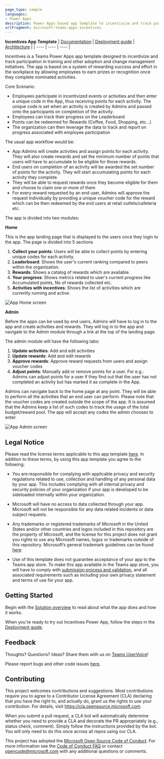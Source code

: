 ```yaml
---
page_type: sample
languages:
- Power Apps
description: Power Apps based app template to incentivize and track participation in training and other adoption and change management initiatives.
urlFragment: microsoft-teams-apps-incentives
---
```



**Incentives App Template**
| [Documentation](https://github.com/OfficeDev/microsoft-teams-apps-incentives/wiki/Solution-overview) | [Deployment guide](https://github.com/OfficeDev/microsoft-teams-apps-incentives/wiki/Deployement-guide) | [Architecture](https://github.com/OfficeDev/microsoft-teams-apps-incentives/wiki/Solution-overview) |
| ---- | ---- | ---- |

Incentives is a Teams Power Apps app template designed to incentivize and track participation in training and other adoption and change management initiatives.
The app is based on a system of rewarding success and effort in the workplace by allowing employees to earn prizes or recognition once they complete nominated activities.

Core Scenario:
- Employees participate in incentivized events or activities and then enter a unique code in the App, thus receiving points for each activity. The unique code is set when an activity is created by Admins and passed onto the participants on completion of the activity.
- Employees can track their progress on the Leaderboard
- Points can be redeemed for Rewards (Coffee, Food, Shopping, etc…)
- The organization can then leverage the data to track and report on progress associated with employee participation

The usual app workflow would be:
- App Admins will create activities and assign points for each activity. They will also create rewards and set the minimum number of points that users will have to accumulate to be eligible for those rewards.
- End users on completion of an activity will be awarded the set number of points for the activity. They will start accumulating points for each activity they complete.
- They will be able to request rewards once they become eligible for them and choose to claim one or more of them
- For every reward requested by an end user, Admins will approve the request individually by providing a unique voucher code for the reward which can be then redeemed by the end users at retail outlets/cafeteria etc.

The app is divided into two modules:

**Home**

This is the app landing page that is displayed to the users once they login to the app. The page is divided into 5 sections
1. **Collect your points**: Users will be able to collect points by entering unique codes for each activity.
2. **Leaderboard**: Shows the user's current ranking compared to peers within the organization. 
3. **Rewards**: Shows a catalog of rewards which are available.
4. **Your progress**: Shows metrics related to user's current progress like Accumulated points, No of rewards collected etc.  
5. **Activities with incentives**: Shows the list of activities which are currently running and active.

![App Home screen](https://github.com/OfficeDev/microsoft-teams-apps-incentives/wiki/Images/IncentivesApp-PersonalScope.png)

**Admin**

Before the apps can be used by end users, Admins will have to log in to the app and create activities and rewards. They will log in to the app and navigate to the Admin module through a link at the top of the landing page.

The admin module will have the following tabs:
1. **Update activities**: Add and edit activities 
2. **Update rewards**: Add and edit rewards
3. **Approve rewards**: Approve reward requests from users and assign voucher codes
4. **Adjust points**: Manually add or remove points for a user. For e.g.: Admins can adjust points for a user if they find out that the user has not completed an activity but has marked it as complete in the App.   

Admins can navigate back to the home page at any point. They will be able to perform all the activities that an end user can perform. Please note that the voucher codes are created outside the scope of the app. It is assumed that the Admins keep a list of such codes to track the usage of the total budget/reward pool. The app will accept any codes the admin chooses to enter.

![App Admin screen](https://github.com/OfficeDev/microsoft-teams-apps-incentives/wiki/Images/IncentivesApp_Admin.png)

## Legal Notice
Please read the license terms applicable to this app template [here](https://github.com/OfficeDev/microsoft-teams-apps-incentives/blob/master/LICENSE). In addition to these terms, by using this app template you agree to the following:

* You are responsible for complying with applicable privacy and security regulations related to use, collection and handling of any personal data by your app.  This includes complying with all internal privacy and security policies of your organization if your app is developed to be sideloaded internally within your organization.

* Microsoft will have no access to data collected through your app.  Microsoft will not be responsible for any data related incidents or data subject requests.

* Any trademarks or registered trademarks of Microsoft in the United States and/or other countries and logos included in this repository are the property of Microsoft, and the license for this project does not grant you rights to use any Microsoft names, logos or trademarks outside of this repository.  Microsoft’s general trademark guidelines can be found [here](https://www.microsoft.com/en-us/legal/intellectualproperty/trademarks/usage/general.aspx)

* Use of this template does not guarantee acceptance of your app to the Teams app store.  To make this app available in the Teams app store, you will have to comply with [submission process and validation](https://docs.microsoft.com/en-us/microsoftteams/platform/concepts/deploy-and-publish/appsource/publish), and all associated requirements such as including your own privacy statement and terms of use for your app. 
 

## Getting Started
Begin with the [Solution overview](https://github.com/OfficeDev/microsoft-teams-apps-incentives/wiki/Solution-Overview) to read about what the app does and how it works.

When you're ready to try out Incentives Power App, follow the steps in the [Deployment guide](https://github.com/OfficeDev/microsoft-teams-apps-incentives/wiki/Deployment-Guide).

## Feedback
Thoughts? Questions? Ideas? Share them with us on [Teams UserVoice](https://microsoftteams.uservoice.com/forums/555103-public)!

Please report bugs and other code issues [here](https://github.com/OfficeDev/microsoft-teams-apps-incentives/blob/master/LICENSE).

## Contributing

This project welcomes contributions and suggestions.  Most contributions require you to agree to a
Contributor License Agreement (CLA) declaring that you have the right to, and actually do, grant us
the rights to use your contribution. For details, visit https://cla.opensource.microsoft.com.

When you submit a pull request, a CLA bot will automatically determine whether you need to provide
a CLA and decorate the PR appropriately (e.g., status check, comment). Simply follow the instructions
provided by the bot. You will only need to do this once across all repos using our CLA.

This project has adopted the [Microsoft Open Source Code of Conduct](https://opensource.microsoft.com/codeofconduct/).
For more information see the [Code of Conduct FAQ](https://opensource.microsoft.com/codeofconduct/faq/) or
contact [opencode@microsoft.com](mailto:opencode@microsoft.com) with any additional questions or comments.
